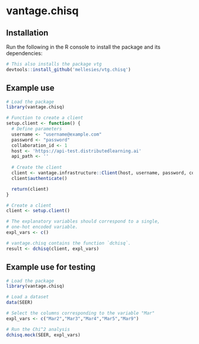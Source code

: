 # vantage.chisq

## Installation
Run the following in the R console to install the package and its dependencies:
```R
# This also installs the package vtg
devtools::install_github('mellesies/vtg.chisq')
```

## Example use
```R
# Load the package
library(vantage.chisq)

# Function to create a client
setup.client <- function() {
  # Define parameters
  username <- "username@example.com"
  password <- "password"
  collaboration_id <- 1
  host <- 'https://api-test.distributedlearning.ai'
  api_path <- ''
  
  # Create the client
  client <- vantage.infrastructure::Client(host, username, password, collaboration_id, api_path)
  client$authenticate()

  return(client)
}

# Create a client
client <- setup.client()

# The explanatory variables should correspond to a single, 
# one-hot encoded variable.
expl_vars <- c()

# vantage.chisq contains the function `dchisq`.
result <- dchisq(client, expl_vars)
```

## Example use for testing
```R
# Load the package
library(vantage.chisq)

# Load a dataset
data(SEER)

# Select the columns corresponding to the variable "Mar"
expl_vars <- c("Mar2","Mar3","Mar4","Mar5","Mar9")

# Run the Chi^2 analysis
dchisq.mock(SEER, expl_vars)
```
